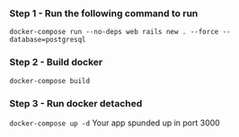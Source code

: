 ### Step 1 - Run the following command to run
`docker-compose run --no-deps web rails new . --force --database=postgresql`

### Step 2 - Build docker
`docker-compose build`

### Step 3 - Run docker detached
`docker-compose up -d`
Your app spunded up in port 3000
